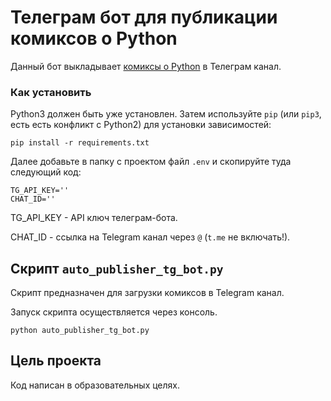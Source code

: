 # Телеграм бот для публикации комиксов о Python

Данный бот выкладывает [комиксы о Python](https://xkcd.com/353/) в Телеграм канал.

### Как установить

Python3 должен быть уже установлен.
Затем используйте `pip` (или `pip3`, есть есть конфликт с Python2) для установки зависимостей:

```
pip install -r requirements.txt
```

Далее добавьте в папку с проектом файл `.env` и скопируйте туда следующий код:

```
TG_API_KEY=''
CHAT_ID=''
```

TG_API_KEY - API ключ телеграм-бота.

CHAT_ID - ссылка на Telegram канал через `@` (`t.me` не включать!).


## Скрипт `auto_publisher_tg_bot.py`

Скрипт предназначен для загрузки комиксов в Telegram канал.

Запуск скрипта осуществляется через консоль.

```
python auto_publisher_tg_bot.py
```

## Цель проекта

Код написан в образовательных целях.